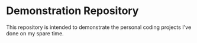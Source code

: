 # Demonstration Repository
This repository is intended to demonstrate the personal coding projects I've done on my spare time.
